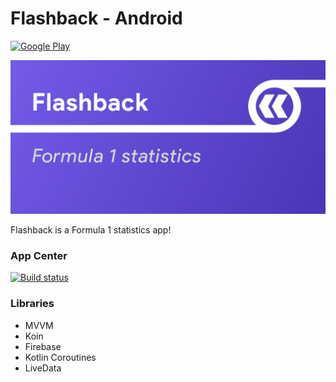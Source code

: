 # Flashback - Android

[![Google Play](https://i.imgur.com/gSfLc4N.png)](https://play.google.com/store/apps/details?id=tmg.flashback)

![Flashback](res/feature.png)

Flashback is a Formula 1 statistics app!

### App Center

[![Build status](https://build.appcenter.ms/v0.1/apps/b3acf271-9d40-4874-a4b2-8c2818ba9817/branches/master/badge)](https://appcenter.ms)

### Libraries

- MVVM
- Koin
- Firebase
- Kotlin Coroutines
- LiveData
